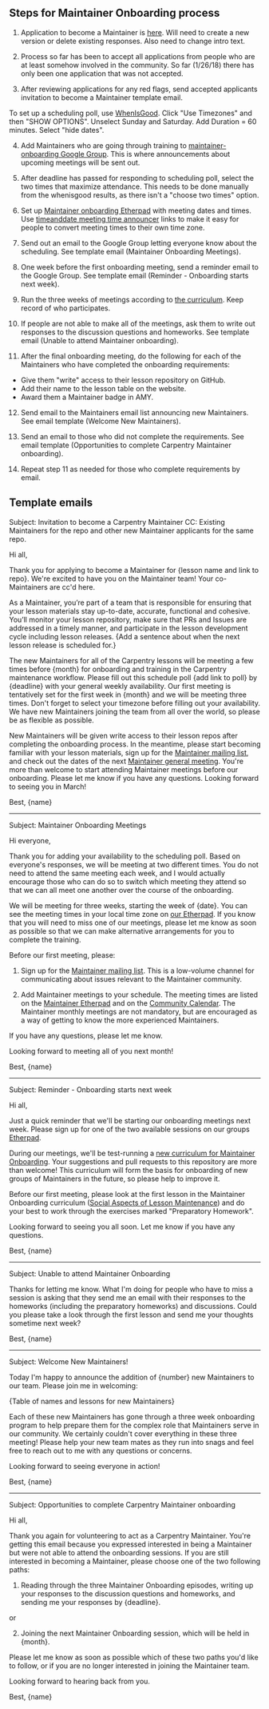 
## Steps for Maintainer Onboarding process

1) Application to become a Maintainer is [here](https://docs.google.com/forms/d/1PMzhri0CmbNkJiNor-nXDOP0d5jlAyp-VF-3df6cUf0/edit). Will need to create a new version or delete existing responses. Also need to change intro text.

2) Process so far has been to accept all applications from people who are at least somehow involved in the community. So far (1/26/18) there has only been one application that was not accepted.

3) After reviewing applications for any red flags, send accepted applicants invitation to become a Maintainer template email.

To set up a scheduling poll, use [WhenIsGood](http://whenisgood.net/). Click "Use Timezones" and then "SHOW OPTIONS".
Unselect Sunday and Saturday. Add Duration = 60 minutes. Select "hide dates".

4) Add Maintainers who are going through training to [maintainer-onboarding Google Group](https://groups.google.com/a/carpentries.org/forum/#!forum/maintainer-onboarding). This is where announcements about upcoming meetings will be sent out.

5) After deadline has passed for responding to scheduling poll, select the two times that maximize attendance. This needs to be done manually from the whenisgood results, as there isn't a "choose two times" option.

6) Set up [Maintainer onboarding Etherpad](http://pad.software-carpentry.org/maintainer-onboarding) with meeting dates and times. Use [timeanddate meeting time announcer](https://www.timeanddate.com/worldclock/fixedform.html) links to make it easy for people to convert meeting times to their own time zone.

7) Send out an email to the Google Group letting everyone know about the scheduling. See template email (Maintainer Onboarding Meetings). 

8) One week before the first onboarding meeting, send a reminder email to the Google Group. See template email (Reminder - Onboarding starts next week). 

9) Run the three weeks of meetings according to [the curriculum](https://carpentries.github.io/maintainer-onboarding/). Keep record of who participates.

10) If people are not able to make all of the meetings, ask them to write out responses to the discussion questions and homeworks. See template email (Unable to attend Maintainer onboarding).

11) After the final onboarding meeting, do the following for each of the Maintainers who have completed the onboarding requirements:  
- Give them "write" access to their lesson repository on GitHub. 
- Add their name to the lesson table on the website.
- Award them a Maintainer badge in AMY.

12) Send email to the Maintainers email list announcing new Maintainers. See email template (Welcome New Maintainers).

13) Send an email to those who did not complete the requirements. See email template (Opportunities to complete Carpentry Maintainer onboarding).

14) Repeat step 11 as needed for those who complete requirements by email. 

## Template emails

Subject: Invitation to become a Carpentry Maintainer
CC: Existing Maintainers for the repo and other new Maintainer applicants for the same repo.

Hi all,

Thank you for applying to become a Maintainer for {lesson name and link to repo}. We're excited to have you on the Maintainer team! Your co-Maintainers are cc'd here.

As a Maintainer, you’re part of a team that is responsible for ensuring that your lesson materials stay up-to-date, accurate, functional and cohesive. You’ll monitor your lesson repository, make sure that PRs and Issues are addressed in a timely manner, and participate in the lesson development cycle including lesson releases. {Add a sentence about when the next lesson release is scheduled for.}

The new Maintainers for all of the Carpentry lessons will be meeting a few times before {month} for onboarding and training in the Carpentry maintenance workflow. Please fill out this schedule poll {add link to poll} by {deadline} with your general weekly availability. Our first meeting is tentatively set for the first week in {month} and we will be meeting three times. Don't forget to select your timezone before filling out your availability. We have new Maintainers joining the team from all over the world, so please be as flexible as possible. 

New Maintainers will be given write access to their lesson repos after completing the onboarding process. In the meantime, please start becoming familiar with your lesson materials, sign up for the [Maintainer mailing list](http://carpentries.topicbox.com/groups/maintainers), and check out the dates of the next [Maintainer general meeting](http://pad.software-carpentry.org/maintainers). You're more than welcome to start attending Maintainer meetings before our onboarding. Please let me know if you have any questions. Looking forward to seeing you in March!

Best,
{name}

--------------------

Subject: Maintainer Onboarding Meetings

Hi everyone,

Thank you for adding your availability to the scheduling poll. Based on everyone's responses, we will be meeting at two different times. You do not need to attend the same meeting each week, and I would actually encourage those who can do so to switch which meeting they attend so that we can all meet one another over the course of the onboarding.

We will be meeting for three weeks, starting the week of {date}. You can see the meeting times in your local time zone on [our Etherpad](http://pad.software-carpentry.org/maintainer-onboarding). If you know that you will need to miss one of our meetings, please let me know as soon as possible so that we can make alternative arrangements for you to complete the training.

Before our first meeting, please:

1) Sign up for the [Maintainer mailing list](http://carpentries.topicbox.com/groups/maintainers). This is a low-volume channel for communicating about issues relevant to the Maintainer community.

2) Add Maintainer meetings to your schedule. The meeting times are listed on the [Maintainer Etherpad](http://pad.software-carpentry.org/maintainers) and on the [Community Calendar](https://software-carpentry.org/join/#calendar). The Maintainer monthly meetings are not mandatory, but are encouraged as a way of getting to know the more experienced Maintainers.

If you have any questions, please let me know.

Looking forward to meeting all of you next month!

Best,
{name}

--------------------

Subject: Reminder - Onboarding starts next week

Hi all,

Just a quick reminder that we'll be starting our onboarding meetings next week. Please sign up for one of the two available sessions on our groups [Etherpad](http://pad.software-carpentry.org/maintainer-onboarding). 

During our meetings, we'll be test-running a [new curriculum for Maintainer Onboarding](https://carpentries.github.io/maintainer-onboarding/index.html). Your suggestions and pull requests to this repository are more than welcome! This curriculum will form the basis for onboarding of new groups of Maintainers in the future, so please help to improve it. 

Before our first meeting, please look at the first lesson in the Maintainer Onboarding curriculum ([Social Aspects of Lesson Maintenance](https://carpentries.github.io/maintainer-onboarding/01-social/index.html)) and do your best to work through the exercises marked "Preparatory Homework".

Looking forward to seeing you all soon. Let me know if you have any questions.

Best,
{name}

--------------------

Subject: Unable to attend Maintainer Onboarding

Thanks for letting me know. What I'm doing for people who have to miss a session is asking that they send me an email with their responses to the homeworks (including the preparatory homeworks) and discussions. Could you please take a look through the first lesson and send me your thoughts sometime next week?

Best,
{name}

--------------------

Subject: Welcome New Maintainers!

Today I'm happy to announce the addition of {number} new Maintainers to our team. Please join me in welcoming: 

{Table of names and lessons for new Maintainers}

Each of these new Maintainers has gone through a three week onboarding program to help prepare them for the complex role that Maintainers serve in our community. We certainly couldn't cover everything in these three meeting! Please help your new team mates as they run into snags  and feel free to reach out to me with any questions or concerns. 

Looking forward to seeing everyone in action!

Best,
{name}

--------------------

Subject: Opportunities to complete Carpentry Maintainer onboarding

Hi all,

Thank you again for volunteering to act as a Carpentry Maintainer. You're getting this email because you expressed interested in being a Maintainer but were not able to attend the onboarding sessions. If you are still interested in becoming a Maintainer, please choose one of the two following paths:

1) Reading through the three Maintainer Onboarding episodes, writing up your responses to the discussion questions and homeworks, and sending me your responses by {deadline}.

or

2) Joining the next Maintainer Onboarding session, which will be held in {month}. 

Please let me know as soon as possible which of these two paths you'd like to follow, or if you are no longer interested in joining the Maintainer team.

Looking forward to hearing back from you.

Best,
{name}
